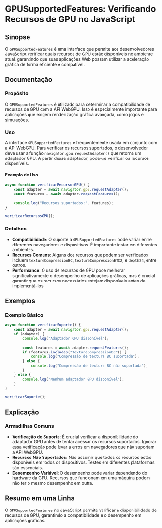 <!--
Meta Description: # GPUSupportedFeatures: Verificando Recursos de GPU no JavaScript ## Sinopse O `GPUSupportedFeatures` é uma interface que permite aos desenvolvedores ...
Meta Keywords: recursos, gpu, que, gpusupportedfeatures, javascript
-->

# GPUSupportedFeatures: Verificando Recursos de GPU no JavaScript

## Sinopse
O `GPUSupportedFeatures` é uma interface que permite aos desenvolvedores JavaScript verificar quais recursos de GPU estão disponíveis no ambiente atual, garantindo que suas aplicações Web possam utilizar a aceleração gráfica de forma eficiente e compatível.

## Documentação
### Propósito
O `GPUSupportedFeatures` é utilizado para determinar a compatibilidade de recursos de GPU com a API WebGPU. Isso é especialmente importante para aplicações que exigem renderização gráfica avançada, como jogos e simulações.

### Uso
A interface `GPUSupportedFeatures` é frequentemente usada em conjunto com a API WebGPU. Para verificar os recursos suportados, o desenvolvedor deve usar a função `navigator.gpu.requestAdapter()` que retorna um adaptador GPU. A partir desse adaptador, pode-se verificar os recursos disponíveis.

#### Exemplo de Uso
```javascript
async function verificarRecursosGPU() {
    const adapter = await navigator.gpu.requestAdapter();
    const features = await adapter.requestFeatures();
    
    console.log("Recursos suportados:", features);
}

verificarRecursosGPU();
```

### Detalhes
- **Compatibilidade**: O suporte a `GPUSupportedFeatures` pode variar entre diferentes navegadores e dispositivos. É importante testar em diferentes ambientes.
- **Recursos Comuns**: Alguns dos recursos que podem ser verificados incluem `textureCompressionBC`, `textureCompressionETC2`, e `depth24`, entre outros.
- **Performance**: O uso de recursos de GPU pode melhorar significativamente o desempenho de aplicações gráficas, mas é crucial garantir que os recursos necessários estejam disponíveis antes de implementá-los.

## Exemplos
### Exemplo Básico
```javascript
async function verificarSuporte() {
    const adapter = await navigator.gpu.requestAdapter();
    if (adapter) {
        console.log("Adaptador GPU disponível");
        
        const features = await adapter.requestFeatures();
        if (features.includes("textureCompressionBC")) {
            console.log("Compressão de textura BC suportada");
        } else {
            console.log("Compressão de textura BC não suportada");
        }
    } else {
        console.log("Nenhum adaptador GPU disponível");
    }
}

verificarSuporte();
```

## Explicação
### Armadilhas Comuns
- **Verificação de Suporte**: É crucial verificar a disponibilidade do adaptador GPU antes de tentar acessar os recursos suportados. Ignorar essa verificação pode levar a erros em navegadores que não suportam a API WebGPU.
- **Recursos Não Suportados**: Não assumir que todos os recursos estão disponíveis em todos os dispositivos. Testes em diferentes plataformas são essenciais.
- **Desempenho Variável**: O desempenho pode variar dependendo do hardware da GPU. Recursos que funcionam em uma máquina podem não ter o mesmo desempenho em outra.

## Resumo em uma Linha
O `GPUSupportedFeatures` no JavaScript permite verificar a disponibilidade de recursos de GPU, garantindo a compatibilidade e o desempenho em aplicações gráficas.
